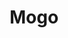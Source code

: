 ---
title: Mogo
src: /works_files/Mogo/Main.html
host: false

name: Сайт компании Mogo
desc: Верстка лендинга для интернет компании, аддаптив, jquery эффекты.
img_url: /assets/images/src/Portfolio/Mogo.png
adapted: true
---